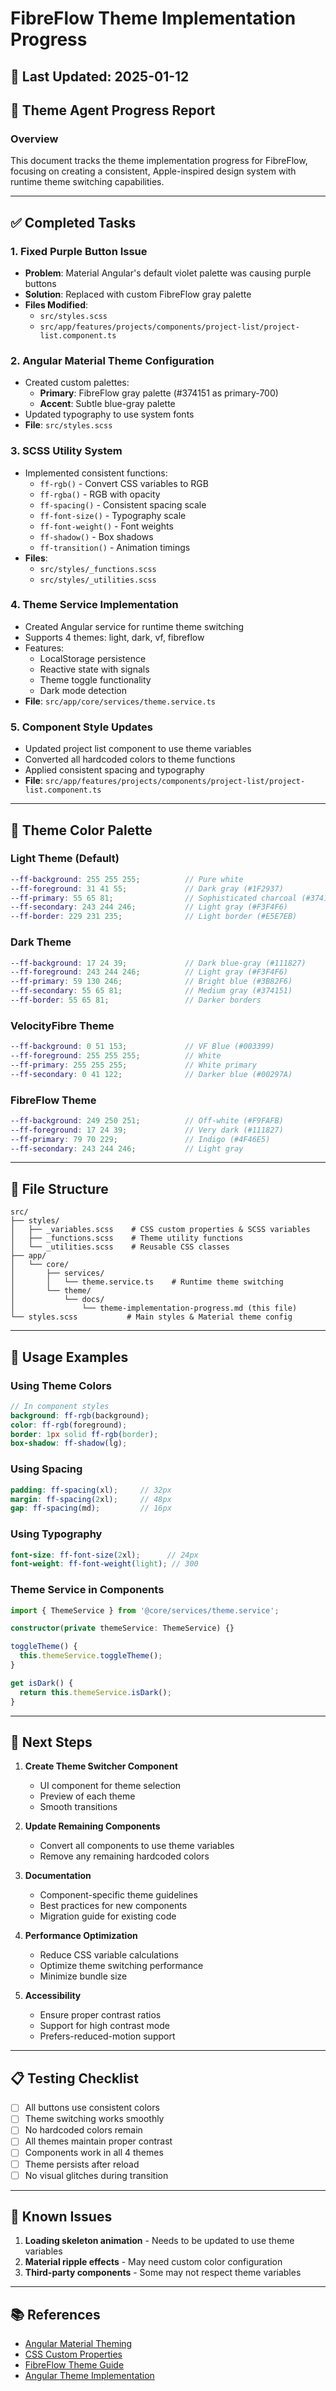 # FibreFlow Theme Implementation Progress

## 📅 Last Updated: 2025-01-12

## 🎨 Theme Agent Progress Report

### Overview
This document tracks the theme implementation progress for FibreFlow, focusing on creating a consistent, Apple-inspired design system with runtime theme switching capabilities.

---

## ✅ Completed Tasks

### 1. **Fixed Purple Button Issue** 
- **Problem**: Material Angular's default violet palette was causing purple buttons
- **Solution**: Replaced with custom FibreFlow gray palette
- **Files Modified**: 
  - `src/styles.scss`
  - `src/app/features/projects/components/project-list/project-list.component.ts`

### 2. **Angular Material Theme Configuration**
- Created custom palettes:
  - **Primary**: FibreFlow gray palette (#374151 as primary-700)
  - **Accent**: Subtle blue-gray palette
- Updated typography to use system fonts
- **File**: `src/styles.scss`

### 3. **SCSS Utility System**
- Implemented consistent functions:
  - `ff-rgb()` - Convert CSS variables to RGB
  - `ff-rgba()` - RGB with opacity
  - `ff-spacing()` - Consistent spacing scale
  - `ff-font-size()` - Typography scale
  - `ff-font-weight()` - Font weights
  - `ff-shadow()` - Box shadows
  - `ff-transition()` - Animation timings
- **Files**: 
  - `src/styles/_functions.scss`
  - `src/styles/_utilities.scss`

### 4. **Theme Service Implementation**
- Created Angular service for runtime theme switching
- Supports 4 themes: light, dark, vf, fibreflow
- Features:
  - LocalStorage persistence
  - Reactive state with signals
  - Theme toggle functionality
  - Dark mode detection
- **File**: `src/app/core/services/theme.service.ts`

### 5. **Component Style Updates**
- Updated project list component to use theme variables
- Converted all hardcoded colors to theme functions
- Applied consistent spacing and typography
- **File**: `src/app/features/projects/components/project-list/project-list.component.ts`

---

## 🎨 Theme Color Palette

### Light Theme (Default)
```scss
--ff-background: 255 255 255;          // Pure white
--ff-foreground: 31 41 55;             // Dark gray (#1F2937)
--ff-primary: 55 65 81;                // Sophisticated charcoal (#374151)
--ff-secondary: 243 244 246;           // Light gray (#F3F4F6)
--ff-border: 229 231 235;              // Light border (#E5E7EB)
```

### Dark Theme
```scss
--ff-background: 17 24 39;             // Dark blue-gray (#111827)
--ff-foreground: 243 244 246;          // Light gray (#F3F4F6)
--ff-primary: 59 130 246;              // Bright blue (#3B82F6)
--ff-secondary: 55 65 81;              // Medium gray (#374151)
--ff-border: 55 65 81;                 // Darker borders
```

### VelocityFibre Theme
```scss
--ff-background: 0 51 153;             // VF Blue (#003399)
--ff-foreground: 255 255 255;          // White
--ff-primary: 255 255 255;             // White primary
--ff-secondary: 0 41 122;              // Darker blue (#00297A)
```

### FibreFlow Theme
```scss
--ff-background: 249 250 251;          // Off-white (#F9FAFB)
--ff-foreground: 17 24 39;             // Very dark (#111827)
--ff-primary: 79 70 229;               // Indigo (#4F46E5)
--ff-secondary: 243 244 246;           // Light gray
```

---

## 📁 File Structure

```
src/
├── styles/
│   ├── _variables.scss    # CSS custom properties & SCSS variables
│   ├── _functions.scss    # Theme utility functions
│   └── _utilities.scss    # Reusable CSS classes
├── app/
│   └── core/
│       ├── services/
│       │   └── theme.service.ts    # Runtime theme switching
│       └── theme/
│           └── docs/
│               └── theme-implementation-progress.md (this file)
└── styles.scss           # Main styles & Material theme config
```

---

## 🔧 Usage Examples

### Using Theme Colors
```scss
// In component styles
background: ff-rgb(background);
color: ff-rgb(foreground);
border: 1px solid ff-rgb(border);
box-shadow: ff-shadow(lg);
```

### Using Spacing
```scss
padding: ff-spacing(xl);     // 32px
margin: ff-spacing(2xl);     // 48px
gap: ff-spacing(md);         // 16px
```

### Using Typography
```scss
font-size: ff-font-size(2xl);      // 24px
font-weight: ff-font-weight(light); // 300
```

### Theme Service in Components
```typescript
import { ThemeService } from '@core/services/theme.service';

constructor(private themeService: ThemeService) {}

toggleTheme() {
  this.themeService.toggleTheme();
}

get isDark() {
  return this.themeService.isDark();
}
```

---

## 🚀 Next Steps

1. **Create Theme Switcher Component**
   - UI component for theme selection
   - Preview of each theme
   - Smooth transitions

2. **Update Remaining Components**
   - Convert all components to use theme variables
   - Remove any remaining hardcoded colors

3. **Documentation**
   - Component-specific theme guidelines
   - Best practices for new components
   - Migration guide for existing code

4. **Performance Optimization**
   - Reduce CSS variable calculations
   - Optimize theme switching performance
   - Minimize bundle size

5. **Accessibility**
   - Ensure proper contrast ratios
   - Support for high contrast mode
   - Prefers-reduced-motion support

---

## 📋 Testing Checklist

- [ ] All buttons use consistent colors
- [ ] Theme switching works smoothly
- [ ] No hardcoded colors remain
- [ ] All themes maintain proper contrast
- [ ] Components work in all 4 themes
- [ ] Theme persists after reload
- [ ] No visual glitches during transition

---

## 🐛 Known Issues

1. **Loading skeleton animation** - Needs to be updated to use theme variables
2. **Material ripple effects** - May need custom color configuration
3. **Third-party components** - Some may not respect theme variables

---

## 📚 References

- [Angular Material Theming](https://material.angular.dev/guide/theming)
- [CSS Custom Properties](https://developer.mozilla.org/en-US/docs/Web/CSS/--*)
- [FibreFlow Theme Guide](../../../docs/ai-theme-collaboration-guide.md)
- [Angular Theme Implementation](../../../docs/angular-theme-implementation.md)